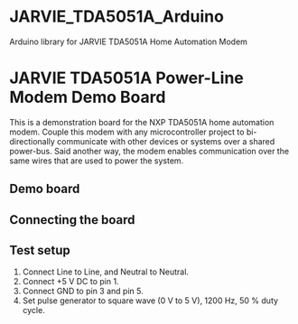 # JARVIE_TDA5051A_Arduino
Arduino library for JARVIE TDA5051A Home Automation Modem
# JARVIE TDA5051A Power-Line Modem Demo Board

This is a demonstration board for the NXP TDA5051A home automation modem. Couple this modem with any microcontroller project to bi-directionally communicate with other devices or systems over a shared power-bus. Said another way, the modem enables communication over the same wires that are used to power the system.  




## Demo board



## Connecting the board

## Test setup
1. Connect Line to Line, and Neutral to Neutral.
2. Connect +5 V DC to pin 1.
3. Connect GND to pin 3 and pin 5.
4. Set pulse generator to square wave (0 V to 5 V), 1200 Hz, 50 % duty cycle.
